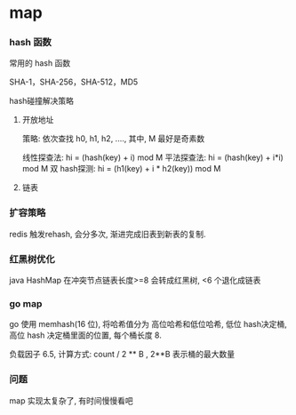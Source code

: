 # map

### hash 函数

常用的 hash 函数

SHA-1，SHA-256，SHA-512，MD5

hash碰撞解决策略

1. 开放地址

   策略: 依次查找 h0, h1, h2, ...., 其中, M 最好是奇素数

   线性探查法:  hi = (hash(key) + i) mod M
   平法探查法:  hi = (hash(key) + i*i) mod M
   双 hash探测: hi = (h1(key) + i * h2(key)) mod M

2. 链表

### 扩容策略

redis 触发rehash, 会分多次, 渐进完成旧表到新表的复制.

### 红黑树优化

java HashMap 在冲突节点链表长度>=8 会转成红黑树, <6 个退化成链表

### go map

go 使用 memhash(16 位), 将哈希值分为 高位哈希和低位哈希,  低位 hash决定桶, 高位 hash 决定桶里面的位置, 每个桶长度 8.

负载因子 6.5, 计算方式: count / 2 ** B , 2**B 表示桶的最大数量



### 问题

map 实现太复杂了, 有时间慢慢看吧

